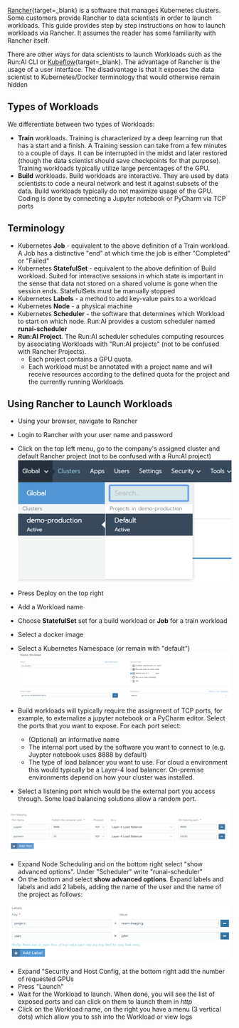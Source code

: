 [Rancher](https://rancher.com/){target=_blank} is a software that manages Kubernetes clusters. Some customers provide Rancher to data scientists in order to launch workloads. This guide provides step by step instructions on how to launch workloads via Rancher. It assumes the reader has some familiarity with Rancher itself.

There are other ways for data scientists to launch Workloads such as the Run:AI CLI or [Kubeflow](https://www.kubeflow.org){target=_blank}.  The advantage of Rancher is the usage of a user interface. The disadvantage is that it exposes the data scientist to Kubernetes/Docker terminology that would otherwise remain hidden

## Types of Workloads 

We differentiate between two types of Workloads:

*   __Train__ workloads. Training is characterized by a deep learning run that has a start and a finish. A Training session can take from a few minutes to a couple of days. It can be interrupted in the midst and later restored (though the data scientist should save checkpoints for that purpose). Training workloads typically utilize large percentages of the GPU.
*   __Build__ workloads. Build workloads are interactive. They are used by data scientists to code a neural network and test it against subsets of the data. Build workloads typically do not maximize usage of the GPU. Coding is done by connecting a Jupyter notebook or PyCharm via TCP ports

## Terminology

* Kubernetes __Job__ - equivalent to the above definition of a Train workload. A Job has a distinctive "end" at which time the job is either "Completed" or "Failed"
* Kubernetes __StatefulSet__ -  equivalent to the above definition of Build workload. Suited for interactive sessions in which state is important in the sense that data not stored on a shared volume is gone when the session ends. StatefulSets must be manually stopped
* Kubernetes __Labels__ - a method to add key-value pairs to a workload
* Kubernetes __Node__ - a physical machine
* Kubernetes __Scheduler__ - the software that determines which Workload to start on which node. Run:AI provides a custom scheduler named __runai-scheduler__
* __Run:AI Project__. The Run:AI scheduler schedules computing resources by associating Workloads with "Run:AI projects" (not to be confused with Rancher Projects).
    * Each project contains a GPU quota.
    * Each workload must be annotated with a project name and will receive resources according to the defined quota for the project and the currently running Workloads

## Using Rancher to Launch Workloads 

*  Using your browser, navigate to Rancher       
*  Login to Rancher with your user name and password
*  Click on the top left menu, go to the company's assigned cluster and default Rancher project (not to be confused with a Run:AI project)
![mceclip1.png](img/mceclip1.png) 

*  Press Deploy on the top right
*  Add a Workload name
*  Choose __StatefulSet__ set for a build workload or __Job__ for a train workload    
*  Select a docker image 
*  Select a Kubernetes Namespace (or remain with "default")
![mceclip0.png](img/mceclip0.png)
*  Build workloads will typically require the assignment of TCP ports, for example, to externalize a jupyter notebook or a PyCharm editor. Select the ports that you want to expose. For each port select: 
    *   (Optional) an informative name
    *   The internal port used by the software you want to connect to (e.g. Juypter notebook uses 8888 by default)
    *   The type of load balancer you want to use.  For cloud a environment this would typically be  a Layer-4 load balancer. On-premise environments depend on how your cluster was installed.   
*   Select a listening port which would be the external port you access through. Some load balancing solutions allow a random port.  
      
![mceclip2.png](img/mceclip2.png)
* Expand Node Scheduling and on the bottom right select "show advanced options". Under "Scheduler" write "runai-scheduler"
* On the bottom and select __show advanced options__. Expand labels and labels and add 2 labels, adding the name of the user and the name of the project as follows: 

![mceclip3.png](img/mceclip3.png)

* Expand "Security and Host Config, at the bottom right add the number of requested GPUs
* Press "Launch"  
*   Wait for the Workload to launch. When done, you will see the list of exposed ports and can click on them to launch them in _http_
*   Click on the Workload name, on the right you have a menu (3 vertical dots) which allow you to ssh into the Workload or view logs